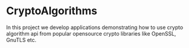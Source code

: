 # CryptoAlgorithms
In this project we develop applications demonstrating how to use crypto algorithm api from popular opensource crypto libraries like OpenSSL, GnuTLS etc.

